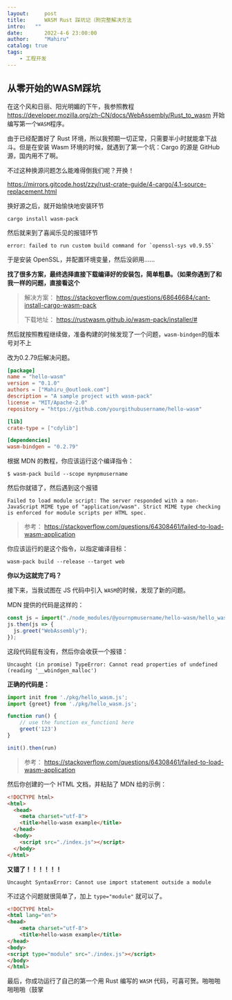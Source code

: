 ```yaml
---
layout:     post
title:      WASM Rust 踩坑记（附完整解决方法
intro:   ""
date:       2022-4-6 23:00:00
author:     "Mahiru"
catalog: true
tags:
    - 工程开发
---
```


## 从零开始的WASM踩坑

在这个风和日丽、阳光明媚的下午，我参照教程 https://developer.mozilla.org/zh-CN/docs/WebAssembly/Rust_to_wasm 开始编写第一个`WASM`程序。

由于已经配置好了 Rust 环境，所以我预期一切正常，只需要半小时就能拿下战斗。但是在安装 Wasm 环境的时候，就遇到了第一个坑：Cargo 的源是 GitHub 源，国内用不了啊。

不过这种换源问题怎么能难得倒我们呢？开换！

https://mirrors.gitcode.host/zzy/rust-crate-guide/4-cargo/4.1-source-replacement.html

换好源之后，就开始愉快地安装环节

```shell
cargo install wasm-pack
```

然后就来到了喜闻乐见的报错环节

```shell
error: failed to run custom build command for `openssl-sys v0.9.55`
```

于是安装 OpenSSL，并配置环境变量，然后没卵用......

**找了很多方案，最终选择直接下载编译好的安装包，简单粗暴。（如果你遇到了和我一样的问题，直接看这个**

> 解决方案： https://stackoverflow.com/questions/68646684/cant-install-cargo-wasm-pack
>
> 下载地址： https://rustwasm.github.io/wasm-pack/installer/# 

然后就按照教程继续做，准备构建的时候发现了一个问题，`wasm-bindgen`的版本号对不上

改为0.2.79后解决问题。

```toml
[package]
name = "hello-wasm"
version = "0.1.0"
authors = ["Mahiru_@outlook.com"]
description = "A sample project with wasm-pack"
license = "MIT/Apache-2.0"
repository = "https://github.com/yourgithubusername/hello-wasm"

[lib]
crate-type = ["cdylib"]

[dependencies]
wasm-bindgen = "0.2.79"
```

根据 MDN 的教程，你应该运行这个编译指令：

```shell
$ wasm-pack build --scope mynpmusername
```

然后你就错了，然后遇到这个报错

```
Failed to load module script: The server responded with a non-JavaScript MIME type of "application/wasm". Strict MIME type checking is enforced for module scripts per HTML spec.
```

> 参考： https://stackoverflow.com/questions/64308461/failed-to-load-wasm-application

你应该运行的是这个指令，以指定编译目标：

```shell
wasm-pack build --release --target web
```

**你以为这就完了吗？**

接下来，当我试图在 JS 代码中引入 `WASM`的时候，发现了新的问题。

MDN 提供的代码是这样的：

```js
const js = import("./node_modules/@yournpmusername/hello-wasm/hello_wasm.js");
js.then(js => {
  js.greet("WebAssembly");
});

```

这段代码屁有没有，然后你会收获一个报错：

```
Uncaught (in promise) TypeError: Cannot read properties of undefined (reading '__wbindgen_malloc')
```

**正确的代码是：**

```js
import init from './pkg/hello_wasm.js';
import {greet} from './pkg/hello_wasm.js';

function run() {
    // use the function ex_function1 here
    greet('123')
}

init().then(run)
```

> 参考： https://stackoverflow.com/questions/64308461/failed-to-load-wasm-application

然后你创建的一个 HTML 文档，并粘贴了 MDN 给的示例：

```html
<!DOCTYPE html>
<html>
  <head>
    <meta charset="utf-8">
    <title>hello-wasm example</title>
  </head>
  <body>
    <script src="./index.js"></script>
  </body>
</html>
```

**又错了！！！！！！**

```
Uncaught SyntaxError: Cannot use import statement outside a module
```

不过这个问题就很简单了，加上 `type="module"` 就可以了。

```html
<!DOCTYPE html>
<html lang="en">
<head>
    <meta charset="utf-8">
    <title>hello-wasm example</title>
</head>
<body>
<script type="module" src="./index.js"></script>
</body>
</html>
```

最后，你成功运行了自己的第一个用 Rust 编写的 `WASM` 代码，可喜可贺。啪啪啪啪啪啪（鼓掌

